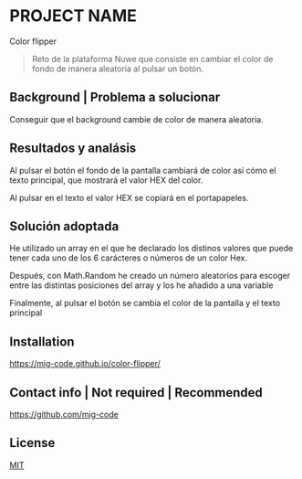 
# PROJECT NAME

Color flipper

> Reto de la plataforma Nuwe que consiste en cambiar el color de fondo de manera aleatoria al pulsar un botón.

## Background | Problema a solucionar

Conseguir que el background cambie de color de manera aleatoria.

## Resultados y analásis 

Al pulsar el botón el fondo de la pantalla cambiará de color así cómo el texto principal, que mostrará el valor HEX del color.

Al pulsar en el texto el valor HEX se copiará en el portapapeles.

## Solución adoptada

He utilizado un array en el que he declarado los distinos valores que puede tener cada uno de los 6 carácteres o números de un color Hex.

Después, con Math.Random he creado un número aleatorios para escoger entre las distintas posiciones del array y los he añadido a una variable

Finalmente, al pulsar el botón se cambia el color de la pantalla y el texto principal


## Installation

https://mig-code.github.io/color-flipper/

## Contact info | Not required | Recommended

https://github.com/mig-code

## License 

[MIT](https://es.wikipedia.org/wiki/Licencia_MIT)

